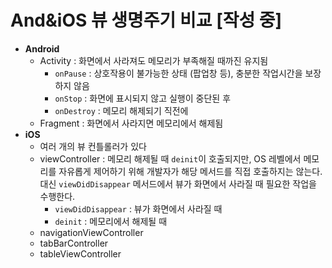 # And&iOS 뷰 생명주기 비교 [작성 중]

- **Android**
  - Activity : 화면에서 사라져도 메모리가 부족해질 때까진 유지됨
    - `onPause` : 상호작용이 불가능한 상태 (팝업창 등), 충분한 작업시간을 보장하지 않음
    - `onStop` : 화면에 표시되지 않고 실행이 중단된 후
    - `onDestroy` : 메모리 해제되기 직전에
  - Fragment : 화면에서 사라지면 메모리에서 해제됨
- **iOS**
  - 여러 개의 뷰 컨틀롤러가 있다
  - viewController : 메모리 해제될 때 `deinit`이 호출되지만, OS 레벨에서 메모리를 자유롭게 제어하기 위해 개발자가 해당 메서드를 직접 호출하지는 않는다. 대신 `viewDidDisappear` 메서드에서 뷰가 화면에서 사라질 때 필요한 작업을 수행한다.
    - `viewDidDisappear` : 뷰가 화면에서 사라질 때
    - `deinit` : 메모리에서 해제될 때
  - navigationViewController
  - tabBarController
  - tableViewController